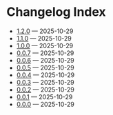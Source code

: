 # Changelog Index

- [1.2.0](./changelogs/1.2.0.md) — 2025-10-29
- [1.1.0](./changelogs/1.1.0.md) — 2025-10-29
- [1.0.0](./changelogs/1.0.0.md) — 2025-10-29
- [0.0.7](./changelogs/0.0.7.md) — 2025-10-29
- [0.0.6](./changelogs/0.0.6.md) — 2025-10-29
- [0.0.5](./changelogs/0.0.5.md) — 2025-10-29
- [0.0.4](./changelogs/0.0.4.md) — 2025-10-29
- [0.0.3](./changelogs/0.0.3.md) — 2025-10-29
- [0.0.2](./changelogs/0.0.2.md) — 2025-10-29
- [0.0.1](./changelogs/0.0.1.md) — 2025-10-29
- [0.0.0](./changelogs/0.0.0.md) — 2025-10-29
